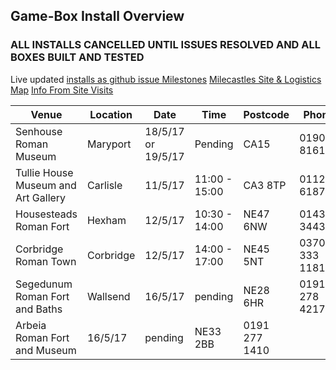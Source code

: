 ## Game-Box Install Overview

### ALL INSTALLS CANCELLED UNTIL ISSUES RESOLVED AND ALL BOXES BUILT AND TESTED

Live updated [installs as github issue Milestones](https://github.com/cheapjack/MileCastles/milestones)
[Milecastles Site & Logistics Map](https://drive.google.com/open?id=1v-ztNkkMKAI2DC3aoESozsnM2fI&usp=sharing)
[Info From Site Visits](https://docs.google.com/spreadsheets/d/1O9EbYnrRbLq14Vwc4btC5YH3rWIDOSFfX5Bne3iuhpo/edit?usp=sharing)

|Venue|Location|Date|Time|Postcode|Phone
|----|----|----|----|----|----
|Senhouse Roman Museum|Maryport|18/5/17 or 19/5/17|Pending|CA15|01900 816168
Tullie House Museum and Art Gallery|Carlisle|11/5/17|11:00 - 15:00|CA3 8TP|011228 618718
Housesteads Roman Fort|Hexham|12/5/17|10:30 - 14:00|NE47 6NW|01434 344363
Corbridge Roman Town|Corbridge|12/5/17|14:00 - 17:00|NE45 5NT|0370 333 1181
Segedunum Roman Fort and Baths|Wallsend|16/5/17|pending|NE28 6HR|0191 278 4217
Arbeia Roman Fort and Museum|16/5/17|pending|NE33 2BB|0191 277 1410


